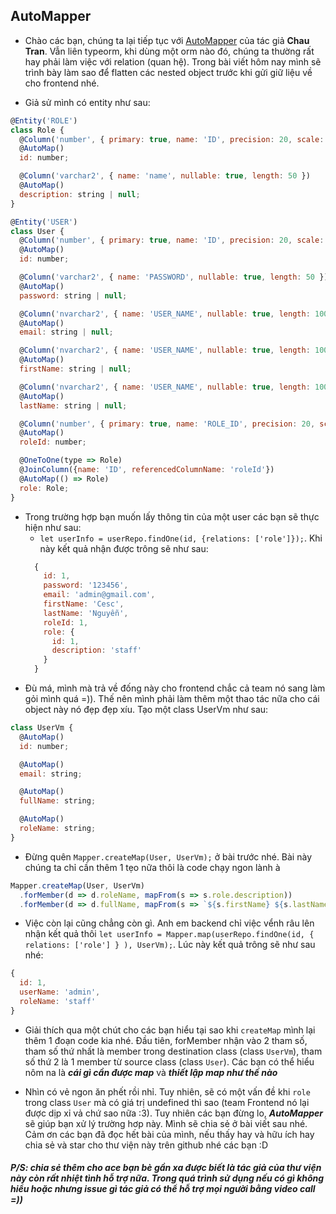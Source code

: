## AutoMapper

- Chào các bạn, chúng ta lại tiếp tục với [AutoMapper](https://github.com/nartc/mapper) của tác giả **Chau Tran**. Vẫn liên typeorm, khi dùng một orm nào đó, chúng ta thường rất hay phải làm việc với relation (quan hệ). Trong bài viết hôm nay mình sẽ trình bày làm sao để flatten các nested object trước khi gửi giữ liệu về cho frontend nhé.

* Giả sử mình có entity như sau:

```javascript
@Entity('ROLE')
class Role {
  @Column('number', { primary: true, name: 'ID', precision: 20, scale: 0 })
  @AutoMap()
  id: number;

  @Column('varchar2', { name: 'name', nullable: true, length: 50 })
  @AutoMap()
  description: string | null;
}
```

```javascript
@Entity('USER')
class User {
  @Column('number', { primary: true, name: 'ID', precision: 20, scale: 0 })
  @AutoMap()
  id: number;

  @Column('varchar2', { name: 'PASSWORD', nullable: true, length: 50 })
  @AutoMap()
  password: string | null;

  @Column('nvarchar2', { name: 'USER_NAME', nullable: true, length: 100 })
  @AutoMap()
  email: string | null;

  @Column('nvarchar2', { name: 'USER_NAME', nullable: true, length: 100 })
  @AutoMap()
  firstName: string | null;

  @Column('nvarchar2', { name: 'USER_NAME', nullable: true, length: 100 })
  @AutoMap()
  lastName: string | null;

  @Column('number', { primary: true, name: 'ROLE_ID', precision: 20, scale: 0 })
  @AutoMap()
  roleId: number;

  @OneToOne(type => Role)
  @JoinColumn({name: 'ID', referencedColumnName: 'roleId'})
  @AutoMap(() => Role)
  role: Role;
}
```
* Trong trường hợp bạn muốn lấy thông tin của một user các bạn sẽ thực hiện như sau: 
  * `let userInfo = userRepo.findOne(id, {relations: ['role']});`. Khi này kết quả nhận được trông sẽ như sau: 
  ```javascript
    {
      id: 1,
      password: '123456',
      email: 'admin@gmail.com',
      firstName: 'Cesc',
      lastName: 'Nguyễn',
      roleId: 1,
      role: {
        id: 1,
        description: 'staff'
      }
    }
  ```
* Đù má, mình mà trả về đống này cho frontend chắc cả team nó sang làm  gỏi mình quá =)). Thế nên mình phải làm thêm một thao tác nữa cho cái object này nó đẹp đẹp xíu. Tạo một class UserVm như sau:

```javascript
class UserVm {
  @AutoMap()
  id: number;

  @AutoMap()
  email: string;

  @AutoMap()
  fullName: string;

  @AutoMap()
  roleName: string;
}
```

* Đừng quên `Mapper.createMap(User, UserVm);` ở bài trước nhé. Bài này chúng ta chỉ cần thêm 1 tẹo nữa thôi là code chạy ngon lành à
```javascript
Mapper.createMap(User, UserVm)
  .forMember(d => d.roleName, mapFrom(s => s.role.description))
  .forMember(d => d.fullName, mapFrom(s => `${s.firstName} ${s.lastName}`));
```
* Việc còn lại cũng chẳng còn gì. Anh em backend chỉ việc vểnh râu lên nhận kết quả thôi `let userInfo = Mapper.map(userRepo.findOne(id, { relations: ['role'] } ), UserVm);`. Lúc này kết quả trông sẽ như sau nhé:
```javascript
{
  id: 1,
  userName: 'admin',
  roleName: 'staff'
}
```

* Giải thích qua một chút cho các bạn hiểu tại sao khi `createMap` mình lại thêm 1 đoạn code kia nhé. Đầu tiên, forMember nhận vào 2 tham số, tham số thứ nhất là member trong destination class (class `UserVm`), tham số thứ 2 là 1 member từ source class (class `User`). Các bạn có thể hiểu nôm na là ***cái gì cần được map*** và ***thiết lập map như thế nào***

* Nhìn có vẻ ngon ăn phết rồi nhỉ. Tuy nhiên, sẽ có một vấn đề khi `role` trong class `User` mà có giá trị undefined thì sao (team Frontend nó lại được dịp xỉ vả chứ sao nữa :3). Tuy nhiên các bạn đừng lo, ***AutoMapper*** sẽ giúp bạn xử lý trường hơp này. Mình sẽ chia sẻ ở bài viết sau nhé. Cảm ơn các bạn đã đọc hết bài của mình, nếu thấy hay và hữu ích hay chia sẻ và star cho thư viện này trên github nhé các bạn :D


##### P/S: chia sẻ thêm cho ace bạn bè gần xa được biết là tác giả của thư viện này còn rất nhiệt tình hỗ trợ nữa. Trong quá trình sử dụng nếu có gì không hiểu hoặc nhưng issue gì tác giả có thể hỗ trợ mọi người bằng video call =))